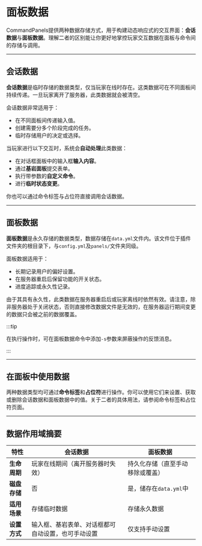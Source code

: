 # 面板数据

CommandPanels提供两种数据存储方式，用于构建动态响应式的交互界面：**会话数据**与**面板数据**。理解二者的区别能让你更好地掌控玩家交互数据在面板与命令间的存储与调用。

------

## 会话数据

**会话数据**是临时存储的数据类型，仅当玩家在线时存在。这类数据可在不同面板间持续传递。一旦玩家离开了服务器，此类数据就会被清空。

会话数据非常适用于：

- 在不同面板间传递输入值。
- 创建需要分多个阶段完成的任务。
- 临时存储用户的决定或选择。

当玩家进行以下交互时，系统会**自动处理**此类数据：

- 在对话框面板中的输入框**输入内容**。
- 通过**基岩面板**提交表单。
- 执行带参数的**自定义命令**。
- 进行**临时状态变更**。

你也可以通过命令标签与占位符直接调用会话数据。

------

## 面板数据

**面板数据**是永久存储的数据类型，数据存储在`data.yml`文件内。该文件位于插件文件夹的根目录下，与`config.yml`及`panels/`文件夹同级。

面板数据适用于：

- 长期记录用户的偏好设置。
- 在服务器重启后保留功能的开关状态。
- 进度追踪或永久性记录。

由于其具有永久性，此类数据在服务器重启后或玩家离线时依然有效。请注意，除非服务器处于关闭状态，否则直接修改数据文件是无效的，在服务器运行期间变更的数据只会被之前的数据覆盖。

:::tip

在执行操作时，可在面板数据命令中添加`-s`参数来屏蔽操作的反馈消息。

:::

------

## 在面板中使用数据

两种数据类型均可通过**命令标签**和**占位符**进行操作。你可以使用它们来设置、获取或删除会话数据和面板数据中的值。关于二者的具体用法，请参阅命令标签和占位符页面。

------

## 数据作用域摘要

| 特性       | 会话数据                      | 面板数据             |
|----------|---------------------------|------------------|
| **生命周期** | 玩家在线期间（离开服务器时失效）          | 持久化存储（直至手动移除或覆盖） |
| **磁盘存储** | 否                         | 是，储存在`data.yml`中 |
| **适用场景** | 存储临时数据                    | 存储永久数据           |
| **设置方式** | 输入框、基岩表单、对话框都可自动设置，也可手动设置 | 仅支持手动设置          |